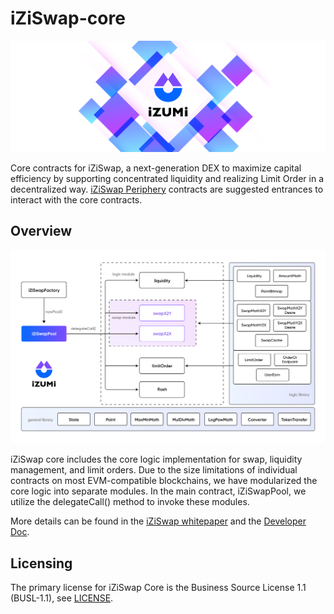 # iZiSwap-core

<div align="center">
  <a href="https://izumi.finance"> 
    <img width="900px" height="auto" 
    src="image/logo.png">
  </a>
</div>


Core contracts for iZiSwap, a next-generation DEX to maximize capital efficiency by supporting concentrated liquidity and realizing Limit Order in a decentralized way.
[iZiSwap Periphery](https://github.com/izumiFinance/iZiSwap-periphery)  contracts are suggested entrances to interact with the core contracts.  

## Overview


<div align="center">
  <a href="https://izumi.finance"> 
    <img width="700px" height="auto" 
    src="image/overview.png">
  </a>
</div>

iZiSwap core includes the core logic implementation for swap, liquidity management, and limit orders. Due to the size limitations of individual contracts on most EVM-compatible blockchains, we have modularized the core logic into separate modules. In the main contract, iZiSwapPool, we utilize the delegateCall() method to invoke these modules.


More details can be found in the [iZiSwap whitepaper](https://github.com/izumiFinance/izumi-swap-core/blob/main/whitepaper/iZiSwap:%20Building_Decentralized_Exchange_with_Discretized_Concentrated_Liquidity_and_Limit_Order.pdf) and the [Developer Doc](https://developer.izumi.finance).



## Licensing

The primary license for iZiSwap Core is the Business Source License 1.1 (BUSL-1.1), see [LICENSE](https://github.com/izumiFinance/iZiSwap-core/blob/main/LICENSE). 
